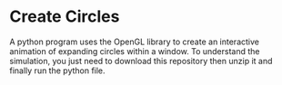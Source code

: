 # Create Circles
A python program uses the OpenGL library to create an interactive animation of expanding circles within a window. To understand the simulation, you just need to download this repository then unzip it and finally run the python file. 
